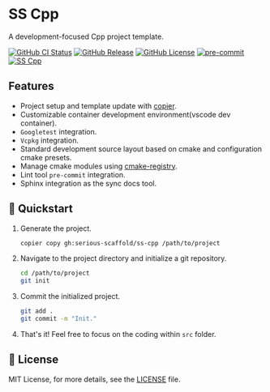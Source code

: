 # SS Cpp

A development-focused Cpp project template.

[![GitHub CI Status](https://github.com/serious-scaffold/ss-cpp/actions/workflows/ci.yml/badge.svg)](https://github.com/serious-scaffold/ss-cpp/actions/workflows/ci.yml)
[![GitHub Release](https://img.shields.io/github/v/release/serious-scaffold/ss-cpp)](https://github.com/serious-scaffold/ss-cpp/releases)
[![GitHub License](https://img.shields.io/github/license/serious-scaffold/ss-cpp)](https://github.com/serious-scaffold/ss-cpp/blob/master/LICENSE)
[![pre-commit](https://img.shields.io/badge/pre--commit-enabled-brightgreen?logo=pre-commit)](https://github.com/pre-commit/pre-commit)
[![SS Cpp](https://img.shields.io/badge/Serious%20Scaffold-c++-blue)](https://github.com/serious-scaffold/ss-cpp)

## Features

- Project setup and template update with [copier](https://github.com/copier-org/copier/).
- Customizable container development environment(vscode dev container).
- `Googletest` integration.
- `Vcpkg` integration.
- Standard development source layout based on cmake and configuration cmake presets.
- Manage cmake modules using [cmake-registry](https://github.com/msclock/cmake-registry).
- Lint tool `pre-commit` integration.
- Sphinx integration as the sync docs tool.

## 🚀 Quickstart

1. Generate the project.

   ```bash
   copier copy gh:serious-scaffold/ss-cpp /path/to/project
   ```

2. Navigate to the project directory and initialize a git repository.

   ```bash
   cd /path/to/project
   git init
   ```

3. Commit the initialized project.

   ```bash
   git add .
   git commit -m "Init."
   ```

4. That's it! Feel free to focus on the coding within `src` folder.

## 📜 License

MIT License, for more details, see the [LICENSE](https://github.com/serious-scaffold/ss-cpp/blob/master/LICENSE) file.

